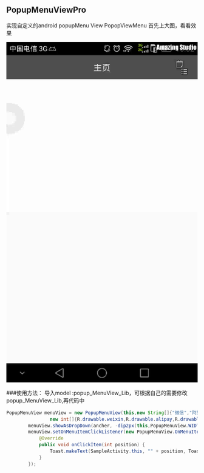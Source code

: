 ## PopupMenuViewPro
实现自定义的android popupMenu View
PopopViewMenu 
首先上大图，看看效果

![](PopupMenuViewProject/sample.gif)

###使用方法：
导入model :popup_MenuView_Lib，可根据自己的需要修改popup_MenuView_Lib,再代码中
```java
PopupMenuView menuView = new PopupMenuView(this,new String[]{"微信","阿里Pay","其他"},
                new int[]{R.drawable.weixin,R.drawable.alipay,R.drawable.ic_launcher});
        menuView.showAsDropDown(ancher, -dip2px(this,PopupMenuView.WIDTH_DIP-PopupMenuView.ICON_WIDTH_DIP), 0);
        menuView.setOnMenuItemClickListener(new PopupMenuView.OnMenuItemClickListener() {
            @Override
            public void onClickItem(int position) {
                Toast.makeText(SampleActivity.this, "" + position, Toast.LENGTH_SHORT).show();
            }
        });
```
